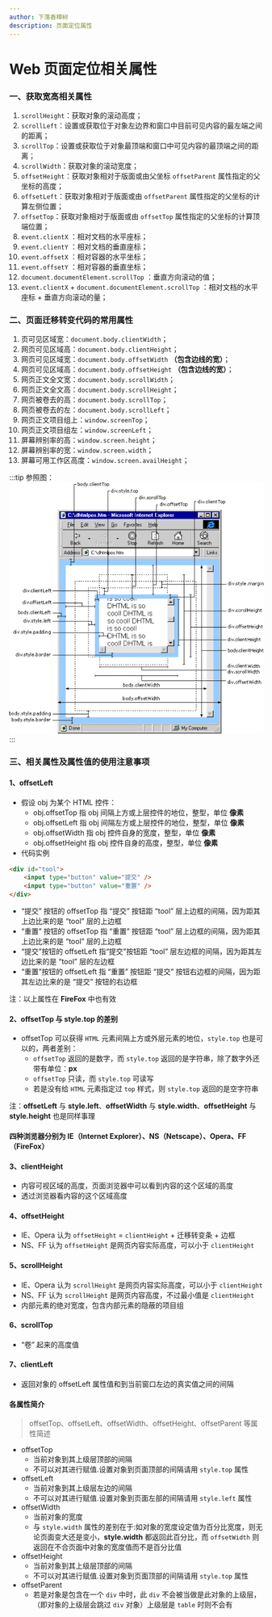 ```yaml
---
author: 下落香樟树
description: 页面定位属性
---
```


# Web 页面定位相关属性

### 一、获取宽高相关属性

1. `scrollHeight`：获取对象的滚动高度；
2. `scrollLeft`：设置或获取位于对象左边界和窗口中目前可见内容的最左端之间的距离；
3. `scrollTop`：设置或获取位于对象最顶端和窗口中可见内容的最顶端之间的距离；
4. `scrollWidth`：获取对象的滚动宽度；
5. `offsetHeight`：获取对象相对于版面或由父坐标 `offsetParent` 属性指定的父坐标的高度；
6. `offsetLeft`：获取对象相对于版面或由 `offsetParent` 属性指定的父坐标的计算左侧位置；
7. `offsetTop`：获取对象相对于版面或由 `offsetTop` 属性指定的父坐标的计算顶端位置；
8. `event.clientX` ：相对文档的水平座标；
9. `event.clientY` ：相对文档的垂直座标；
10. `event.offsetX` ：相对容器的水平坐标；
11. `event.offsetY` ：相对容器的垂直坐标；
12. `document.documentElement.scrollTop` ：垂直方向滚动的值；
13. `event.clientX` + `document.documentElement.scrollTop` ：相对文档的水平座标 + 垂直方向滚动的量；

### 二、页面迁移转变代码的常用属性

1. 页可见区域宽：`document.body.clientWidth`；
2. 网页可见区域高：`document.body.clientHeight`；
3. 网页可见区域宽：`document.body.offsetWidth` **（包含边线的宽）**；
4. 网页可见区域高：`document.body.offsetHeight` **（包含边线的宽）**；
5. 网页正文全文宽：`document.body.scrollWidth`；
6. 网页正文全文高：`document.body.scrollHeight`；
7. 网页被卷去的高：`document.body.scrollTop`；
8. 网页被卷去的左：`document.body.scrollLeft`；
9. 网页正文项目组上：`window.screenTop`；
10. 网页正文项目组左：`window.screenLeft`；
11. 屏幕辨别率的高：`window.screen.height`；
12. 屏幕辨别率的宽：`window.screen.width`；
13. 屏幕可用工作区高度：`window.screen.availHeight`；

:::tip 参照图：
![image.png](./img/7-1.png)
:::

### 三、相关属性及属性值的使用注意事项

#### 1、offsetLeft

- 假设 obj 为某个 HTML 控件：
    - obj.offsetTop 指 obj 间隔上方或上层控件的地位，整型，单位 **像素**
    - obj.offsetLeft 指 obj 间隔左方或上层控件的地位，整型，单位 **像素**
    - obj.offsetWidth 指 obj 控件自身的宽度，整型，单位 **像素**
    - obj.offsetHeight 指 obj 控件自身的高度，整型，单位 **像素**
- 代码实例

```html title="示例代码"
<div id="tool">
	<input type="button" value="提交" />
	<input type="button" value="重置" />
</div>
```

- “提交” 按钮的 offsetTop 指 “提交” 按钮距 “tool” 层上边框的间隔，因为距其上边比来的是 “tool” 层的上边框
- “重置” 按钮的 offsetTop 指 “重置” 按钮距 “tool” 层上边框的间隔，因为距其上边比来的是 “tool” 层的上边框
- “提交”按钮的 offsetLeft 指“提交”按钮距 “tool” 层左边框的间隔，因为距其左边比来的是 “tool” 层的左边框
- “重置”按钮的 offsetLeft 指 “重置” 按钮距 “提交” 按钮右边框的间隔，因为距其左边比来的是 “提交” 按钮的右边框

注：以上属性在 **FireFox** 中也有效

#### 2、offsetTop 与 style.top 的差别

- offsetTop 可以获得 `HTML` 元素间隔上方或外层元素的地位，`style.top` 也是可以的，两者差别：
    - `offsetTop` 返回的是数字，而 `style.top` 返回的是字符串，除了数字外还带有单位：**px**
    - `offsetTop` 只读，而 `style.top` 可读写
    - 若是没有给 `HTML` 元素指定过 `top` 样式，则 `style.top` 返回的是空字符串

注：**offsetLeft** 与 **style.left**、**offsetWidth** 与 **style.width**、**offsetHeight** 与 **style.height** 也是同样事理

#### 四种浏览器分别为 IE（Internet Explorer）、NS（Netscape）、Opera、FF（FireFox）

#### 3、clientHeight

- 内容可视区域的高度，页面浏览器中可以看到内容的这个区域的高度
- 透过浏览器看内容的这个区域高度

#### 4、offsetHeight

- IE、Opera 认为 `offsetHeight` = `clientHeight` + 迁移转变条 + 边框
- NS、FF 认为 `offsetHeight` 是网页内容实际高度，可以小于 `clientHeight`

#### 5、scrollHeight

- IE、Opera 认为 `scrollHeight` 是网页内容实际高度，可以小于 `clientHeight`
- NS、FF 认为 `scrollHeight` 是网页内容高度，不过最小值是 `clientHeight`
- 内部元素的绝对宽度，包含内部元素的隐蔽的项目组

#### 6、scrollTop

- “卷” 起来的高度值

#### 7、clientLeft

- 返回对象的 offsetLeft 属性值和到当前窗口左边的真实值之间的间隔

#### 各属性简介

> offsetTop、offsetLeft、offsetWidth、offsetHeight、offsetParent 等属性简述

- offsetTop
    - 当前对象到其上级层顶部的间隔
    - 不可以对其进行赋值.设置对象到页面顶部的间隔请用 `style.top` 属性
- offsetLeft
    - 当前对象到其上级层左边的间隔
    - 不可以对其进行赋值.设置对象到页面左部的间隔请用 `style.left` 属性
- offsetWidth
    - 当前对象的宽度
    - 与 `style.width` 属性的差别在于:如对象的宽度设定值为百分比宽度，则无论页面变大还是变小，**style.width** 都返回此百分比，而 `offsetWidth` 则返回在不合页面中对象的宽度值而不是百分比值
- offsetHeight
    - 当前对象到其上级层顶部的间隔
    - 不可以对其进行赋值.设置对象到页面顶部的间隔请用 `style.top` 属性
- offsetParent
    - 若是对象是包含在一个 `div` 中时，此 `div` 不会被当做是此对象的上级层，（即对象的上级层会跳过 `div` 对象）上级层是 `table` 时则不会有
